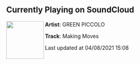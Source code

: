 ## Currently Playing on SoundCloud

[<img align="left" width="100" src="https://i1.sndcdn.com/artworks-pzOe3nmPHF9gmfno-I3OTIg-t500x500.jpg">](https://soundcloud.com/greenpiccolobeats/making-moves)

**Artist**: GREEN PICCOLO 

**Track**: Making Moves

Last updated at 04/08/2021 15:08
